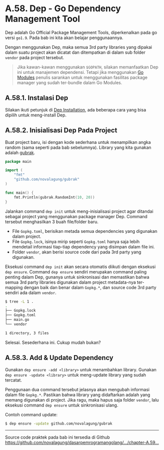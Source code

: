 # A.58. Dep - Go Dependency Management Tool

Dep adalah Go Official Package Management Tools, diperkenalkan pada go versi `go1.9`. Pada bab ini kita akan belajar penggunaannya.

Dengan menggunakan Dep, maka semua 3rd party libraries yang dipakai dalam suatu project akan dicatat dan ditempatkan di dalam sub folder `vendor` pada project tersebut.

> Jika kawan-kawan menggunakan `$GOPATH`, silakan memanfaatkan Dep ini untuk manajemen dependensi. Tetapi jika menggunakan [Go Modules](/A-60-go-modules.html) penulis sarankan untuk menggunakan fasilitas package manager yang sudah ter-bundle dalam Go Modules.

## A.58.1. Instalasi Dep

Silakan ikuti petunjuk di [Dep Installation](https://golang.github.io/dep/docs/installation.html), ada beberapa cara yang bisa dipilih untuk meng-install Dep.

## A.58.2. Inisialisasi Dep Pada Project

Buat project baru, isi dengan kode sederhana untuk menampilkan angka random (sama seperti pada bab sebelumnya). Library yang kita gunakan adalah [gubrak](https://github.com/novalagung/gubrak).

```go
package main

import (
	"fmt"
	"github.com/novalagung/gubrak"
)

func main() {
	fmt.Println(gubrak.RandomInt(10, 20))
}
```

Jalankan command `dep init` untuk meng-inisialisasi project agar ditandai sebagai project yang menggunakan package manager Dep. Command tersebut menghasilkan 3 buah file/folder baru.

- File `Gopkg.toml`, berisikan metada semua dependencies yang digunakan dalam project.
- File `Gopkg.lock`, isinya mirip seperti `Gopkg.toml` hanya saja lebih mendetail informasi tiap-tiap dependency yang disimpan dalam file ini.
- Folder `vendor`, akan berisi source code dari pada 3rd party yang digunakan.

Eksekusi command `dep init` akan secara otomatis diikuti dengan eksekusi `dep ensure`. Command `dep ensure` sendiri merupakan command paling penting dalam Dep, gunanya untuk sinkronisasi dan memastikan bahwa semua 3rd party libraries digunakan dalam project metadata-nya ter-mapping dengan baik dan benar dalam `Gopkg.*`, dan source code 3rd party sendiri ada dalam `vendor`.

```bash
$ tree -L 1 .
.
├── Gopkg.lock
├── Gopkg.toml
├── main.go
└── vendor

1 directory, 3 files
```

Selesai. Sesederhana ini. Cukup mudah bukan?

## A.58.3. Add & Update Dependency

Gunakan `dep ensure -add <library>` untuk menambahkan library. Gunakan `dep ensure -update <library>` untuk meng-update library yang sudah tercatat.

Penggunaan dua command tersebut jelasnya akan mengubah informasi dalam file `Gopkg.*`. Pastikan bahwa library yang didaftarkan adalah yang memang digunakan di project. Jika ragu, maka hapus saja folder `vendor`, lalu eksekusi command `dep ensure` untuk sinkronisasi ulang.

Contoh command update:

```bash
$ dep ensure -update github.com/novalagung/gubrak
```

---

<div class="source-code-link">
    <div class="source-code-link-message">Source code praktek pada bab ini tersedia di Github</div>
    <a href="https://github.com/novalagung/dasarpemrogramangolang/tree/master/chapter-A.59-dep">https://github.com/novalagung/dasarpemrogramangolang/.../chapter-A.59...</a>
</div>
